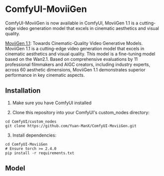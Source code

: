 # ComfyUI-MoviiGen

ComfyUI-MoviiGen is now available in ComfyUI, MoviiGen 1.1 is a cutting-edge video generation model that excels in cinematic aesthetics and visual quality.

[MoviiGen 1.1](https://github.com/ZulutionAI/MoviiGen1.1): Towards Cinematic-Quality Video Generative Models. MoviiGen 1.1 is a cutting-edge video generation model that excels in cinematic aesthetics and visual quality. This model is a fine-tuning model based on the Wan2.1. Based on comprehensive evaluations by 11 professional filmmakers and AIGC creators, including industry experts, across 60 aesthetic dimensions, MoviiGen 1.1 demonstrates superior performance in key cinematic aspects.



## Installation

1. Make sure you have ComfyUI installed

2. Clone this repository into your ComfyUI's custom_nodes directory:
```
cd ComfyUI/custom_nodes
git clone https://github.com/Yuan-ManX/ComfyUI-MoviiGen.git
```

3. Install dependencies:
```
cd ComfyUI-MoviiGen
# Ensure torch >= 2.4.0
pip install -r requirements.txt
```


## Model
